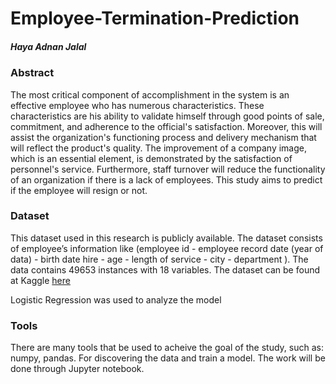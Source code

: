 # Employee-Termination-Prediction

##### Haya Adnan Jalal


### Abstract
The most critical component of accomplishment in the system is an effective employee who has numerous characteristics. These characteristics are his ability to validate himself through good points of sale, commitment, and adherence to the official's satisfaction. Moreover, this will assist the organization's functioning process and delivery mechanism that will reflect the product's quality. The improvement of a company image, which is an essential element, is demonstrated by the satisfaction of personnel's service. Furthermore, staff turnover will reduce the functionality of an organization if there is a lack of employees. This study aims to predict if the employee will resign or not.

### Dataset
This dataset used in this research is publicly available. The dataset consists of employee’s information like (employee id - employee record date (year of data) - birth date hire - age - length of service - city - department ). The data contains 49653 instances with 18 variables. 
The dataset can be found at Kaggle [here](https://www.kaggle.com/HRAnalyticRepository/employee-attrition-data)

Logistic Regression was used to analyze the model

### Tools
There are many tools that be used to acheive the goal of the study, such as: numpy, pandas.
For discovering the data and train a model. The work will be done through Jupyter notebook.
